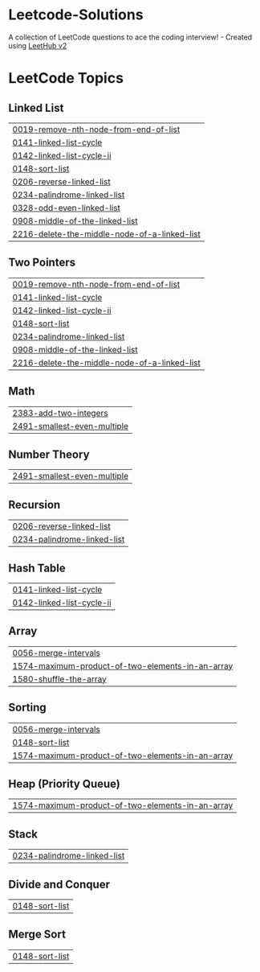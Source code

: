 # Leetcode-Solutions
A collection of LeetCode questions to ace the coding interview! - Created using [LeetHub v2](https://github.com/arunbhardwaj/LeetHub-2.0)

<!---LeetCode Topics Start-->
# LeetCode Topics
## Linked List
|  |
| ------- |
| [0019-remove-nth-node-from-end-of-list](https://github.com/priyaanshusoni/Leetcode-Solutions/tree/master/0019-remove-nth-node-from-end-of-list) |
| [0141-linked-list-cycle](https://github.com/priyaanshusoni/Leetcode-Solutions/tree/master/0141-linked-list-cycle) |
| [0142-linked-list-cycle-ii](https://github.com/priyaanshusoni/Leetcode-Solutions/tree/master/0142-linked-list-cycle-ii) |
| [0148-sort-list](https://github.com/priyaanshusoni/Leetcode-Solutions/tree/master/0148-sort-list) |
| [0206-reverse-linked-list](https://github.com/priyaanshusoni/Leetcode-Solutions/tree/master/0206-reverse-linked-list) |
| [0234-palindrome-linked-list](https://github.com/priyaanshusoni/Leetcode-Solutions/tree/master/0234-palindrome-linked-list) |
| [0328-odd-even-linked-list](https://github.com/priyaanshusoni/Leetcode-Solutions/tree/master/0328-odd-even-linked-list) |
| [0908-middle-of-the-linked-list](https://github.com/priyaanshusoni/Leetcode-Solutions/tree/master/0908-middle-of-the-linked-list) |
| [2216-delete-the-middle-node-of-a-linked-list](https://github.com/priyaanshusoni/Leetcode-Solutions/tree/master/2216-delete-the-middle-node-of-a-linked-list) |
## Two Pointers
|  |
| ------- |
| [0019-remove-nth-node-from-end-of-list](https://github.com/priyaanshusoni/Leetcode-Solutions/tree/master/0019-remove-nth-node-from-end-of-list) |
| [0141-linked-list-cycle](https://github.com/priyaanshusoni/Leetcode-Solutions/tree/master/0141-linked-list-cycle) |
| [0142-linked-list-cycle-ii](https://github.com/priyaanshusoni/Leetcode-Solutions/tree/master/0142-linked-list-cycle-ii) |
| [0148-sort-list](https://github.com/priyaanshusoni/Leetcode-Solutions/tree/master/0148-sort-list) |
| [0234-palindrome-linked-list](https://github.com/priyaanshusoni/Leetcode-Solutions/tree/master/0234-palindrome-linked-list) |
| [0908-middle-of-the-linked-list](https://github.com/priyaanshusoni/Leetcode-Solutions/tree/master/0908-middle-of-the-linked-list) |
| [2216-delete-the-middle-node-of-a-linked-list](https://github.com/priyaanshusoni/Leetcode-Solutions/tree/master/2216-delete-the-middle-node-of-a-linked-list) |
## Math
|  |
| ------- |
| [2383-add-two-integers](https://github.com/priyaanshusoni/Leetcode-Solutions/tree/master/2383-add-two-integers) |
| [2491-smallest-even-multiple](https://github.com/priyaanshusoni/Leetcode-Solutions/tree/master/2491-smallest-even-multiple) |
## Number Theory
|  |
| ------- |
| [2491-smallest-even-multiple](https://github.com/priyaanshusoni/Leetcode-Solutions/tree/master/2491-smallest-even-multiple) |
## Recursion
|  |
| ------- |
| [0206-reverse-linked-list](https://github.com/priyaanshusoni/Leetcode-Solutions/tree/master/0206-reverse-linked-list) |
| [0234-palindrome-linked-list](https://github.com/priyaanshusoni/Leetcode-Solutions/tree/master/0234-palindrome-linked-list) |
## Hash Table
|  |
| ------- |
| [0141-linked-list-cycle](https://github.com/priyaanshusoni/Leetcode-Solutions/tree/master/0141-linked-list-cycle) |
| [0142-linked-list-cycle-ii](https://github.com/priyaanshusoni/Leetcode-Solutions/tree/master/0142-linked-list-cycle-ii) |
## Array
|  |
| ------- |
| [0056-merge-intervals](https://github.com/priyaanshusoni/Leetcode-Solutions/tree/master/0056-merge-intervals) |
| [1574-maximum-product-of-two-elements-in-an-array](https://github.com/priyaanshusoni/Leetcode-Solutions/tree/master/1574-maximum-product-of-two-elements-in-an-array) |
| [1580-shuffle-the-array](https://github.com/priyaanshusoni/Leetcode-Solutions/tree/master/1580-shuffle-the-array) |
## Sorting
|  |
| ------- |
| [0056-merge-intervals](https://github.com/priyaanshusoni/Leetcode-Solutions/tree/master/0056-merge-intervals) |
| [0148-sort-list](https://github.com/priyaanshusoni/Leetcode-Solutions/tree/master/0148-sort-list) |
| [1574-maximum-product-of-two-elements-in-an-array](https://github.com/priyaanshusoni/Leetcode-Solutions/tree/master/1574-maximum-product-of-two-elements-in-an-array) |
## Heap (Priority Queue)
|  |
| ------- |
| [1574-maximum-product-of-two-elements-in-an-array](https://github.com/priyaanshusoni/Leetcode-Solutions/tree/master/1574-maximum-product-of-two-elements-in-an-array) |
## Stack
|  |
| ------- |
| [0234-palindrome-linked-list](https://github.com/priyaanshusoni/Leetcode-Solutions/tree/master/0234-palindrome-linked-list) |
## Divide and Conquer
|  |
| ------- |
| [0148-sort-list](https://github.com/priyaanshusoni/Leetcode-Solutions/tree/master/0148-sort-list) |
## Merge Sort
|  |
| ------- |
| [0148-sort-list](https://github.com/priyaanshusoni/Leetcode-Solutions/tree/master/0148-sort-list) |
<!---LeetCode Topics End-->